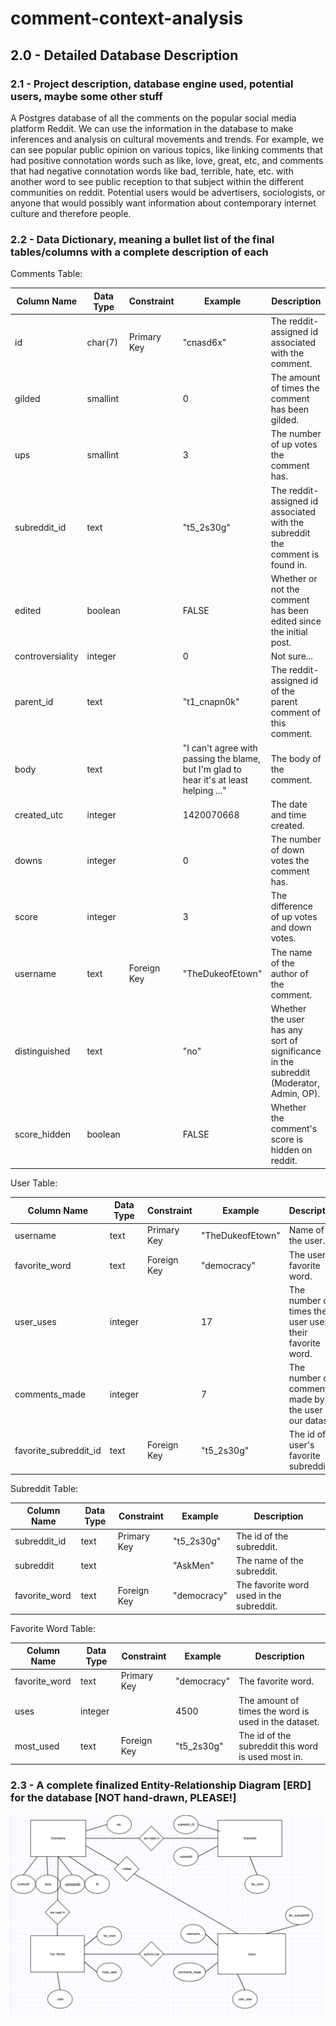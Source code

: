 # comment-context-analysis
## 2.0 - Detailed Database Description
### 2.1 - Project description, database engine used, potential users, maybe some other stuff
A Postgres database of all the comments on the popular social media platform Reddit. We can use the information in the database to make inferences and analysis on cultural movements and trends. For example, we can see popular public opinion on various topics, like linking comments that had positive connotation words such as like, love, great, etc, and comments that had negative connotation words like bad, terrible, hate, etc. with another word to see public reception to that subject within the different communities on reddit. Potential users would be advertisers, sociologists, or anyone that would possibly want information about contemporary internet culture and therefore people.

### 2.2 - Data Dictionary, meaning a bullet list of the final tables/columns with a complete description of each
Comments Table:

| Column Name | Data Type | Constraint | Example | Description |
| ----------- | --------- | ---------- | ------- | ----------- |
| id | char(7) | Primary Key | "cnasd6x" | The reddit-assigned id associated with the comment. |
| gilded | smallint | | 0 | The amount of times the comment has been gilded. |
| ups | smallint | | 3 | The number of up votes the comment has. |
| subreddit_id | text | | "t5_2s30g" | The reddit-assigned id associated with the subreddit the comment is found in. |
| edited | boolean | | FALSE | Whether or not the comment has been edited since the initial post. |
| controversiality | integer | | 0 | Not sure... |
| parent_id | text | | "t1_cnapn0k" | The reddit-assigned id of the parent comment of this comment. |
| body | text | | "I can't agree with passing the blame, but I'm glad to hear it's at least helping ..." | The body of the comment. |
| created_utc | integer | | 1420070668 | The date and time created. |
| downs | integer | | 0 | The number of down votes the comment has. |
| score | integer | | 3 | The difference of up votes and down votes. |
| username | text | Foreign Key | "TheDukeofEtown" | The name of the author of the comment. |
| distinguished | text | | "no" | Whether the user has any sort of significance in the subreddit (Moderator, Admin, OP). |
| score_hidden | boolean | | FALSE | Whether the comment's score is hidden on reddit.|

User Table:

| Column Name | Data Type | Constraint | Example | Description |
| ----------- | --------- | ---------- | ------- | ----------- |
| username | text | Primary Key | "TheDukeofEtown" | Name of the user. |
| favorite_word | text | Foreign Key | "democracy" | The user's favorite word. |
| user_uses | integer | | 17 | The number of times the user uses their favorite word. |
| comments_made | integer | | 7 | The number of comments made by the user in our dataset. |
| favorite_subreddit_id | text | Foreign Key | "t5_2s30g" | The id of user's favorite subreddit. |

Subreddit Table:

| Column Name | Data Type | Constraint | Example | Description |
| ----------- | --------- | ---------- | ------- | ----------- |
| subreddit_id | text | Primary Key | "t5_2s30g" | The id of the subreddit. |
| subreddit | text | | "AskMen" | The name of the subreddit. |
| favorite_word | text | Foreign Key | "democracy" | The favorite word used in the subreddit. |

Favorite Word Table:

| Column Name | Data Type | Constraint | Example | Description |
| ----------- | --------- | ---------- | ------- | ----------- |
| favorite_word | text | Primary Key | "democracy" | The favorite word. |
| uses | integer | | 4500 | The amount of times the word is used in the dataset. |
| most_used | text | Foreign Key | "t5_2s30g" | The id of the subreddit this word is used most in. |

### 2.3 - A complete finalized Entity-Relationship Diagram [ERD] for the database [NOT hand-drawn, PLEASE!]
![Alt text](/detailedERD.png?raw=true "ERD Diagram")
